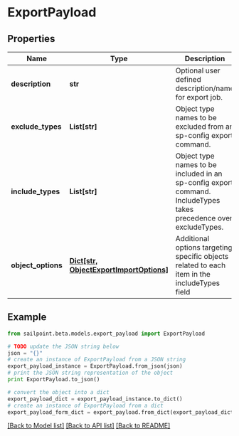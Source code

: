 # ExportPayload


## Properties

Name | Type | Description | Notes
------------ | ------------- | ------------- | -------------
**description** | **str** | Optional user defined description/name for export job. | [optional] 
**exclude_types** | **List[str]** | Object type names to be excluded from an sp-config export command. | [optional] 
**include_types** | **List[str]** | Object type names to be included in an sp-config export command. IncludeTypes takes precedence over excludeTypes. | [optional] 
**object_options** | [**Dict[str, ObjectExportImportOptions]**](ObjectExportImportOptions.md) | Additional options targeting specific objects related to each item in the includeTypes field | [optional] 

## Example

```python
from sailpoint.beta.models.export_payload import ExportPayload

# TODO update the JSON string below
json = "{}"
# create an instance of ExportPayload from a JSON string
export_payload_instance = ExportPayload.from_json(json)
# print the JSON string representation of the object
print ExportPayload.to_json()

# convert the object into a dict
export_payload_dict = export_payload_instance.to_dict()
# create an instance of ExportPayload from a dict
export_payload_form_dict = export_payload.from_dict(export_payload_dict)
```
[[Back to Model list]](../README.md#documentation-for-models) [[Back to API list]](../README.md#documentation-for-api-endpoints) [[Back to README]](../README.md)


